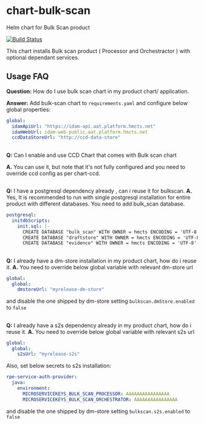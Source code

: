 # chart-bulk-scan

Helm chart for Bulk Scan product

[![Build Status](https://dev.azure.com/hmcts/CNP/_apis/build/status/Helm%20Charts/chart-bulk-scan)](https://dev.azure.com/hmcts/CNP/_build/latest?definitionId=234)

This chart installs Bulk scan product ( Processor and Orchestractor ) with optional dependant services. 

## Usage FAQ

**Question:** How do I use bulk scan chart in my product chart/ application. 

**Answer:** Add bulk-scan chart to `requirements.yaml` and configure below global properties:

```yaml
global:
  idamApiUrl: "https://idam-api.aat.platform.hmcts.net"
  idamWebUrl: idam-web-public.aat.platform.hmcts.net
  ccdDataStoreUrl: "http://ccd-data-store"
````

##
**Q:** Can I enable and use CCD Chart that comes with Bulk scan chart

**A.** You can use it, but note that it's not fully configured and you need to override ccd config as per chart-ccd. 

##
**Q:** I have a postgresql dependency already , can i reuse it for bulkscan.
**A.** Yes, It is recommended to run with single postgresql installation for entire product with different databases. You need to add bulk_scan database.

```yaml
postgresql:
  initdbScripts:
    init.sql: |-
      CREATE DATABASE "bulk_scan" WITH OWNER = hmcts ENCODING = 'UTF-8' CONNECTION LIMIT = -1;
      CREATE DATABASE "draftstore" WITH OWNER = hmcts ENCODING = 'UTF-8' CONNECTION LIMIT = -1; #Needed if using draft store from bulkscan chart
      CREATE DATABASE "evidence" WITH OWNER = hmcts ENCODING = 'UTF-8' CONNECTION LIMIT = -1;  #Needed if using dm store from bulkscan chart
````
##
**Q:** I already have a dm-store installation in my product chart, how do i reuse it.
**A.** You need to override below global variable with relevant dm-store url 

```yaml
global:
  global:
    dmstoreUrl: "myrelease-dm-store"
````
and disable the one shipped by dm-store setting `bulkscan.dmStore.enabled` to `false`

##
**Q:** I already have a s2s dependency already in my product chart, how do i reuse it.
**A.** You need to override below global variable with relevant s2s url

```yaml
global:
  global:
    s2sUrl: "myrelease-s2s"
````

Also, set below secrets to s2s installation:
```yaml
rpe-service-auth-provider:
  java:
    environment:
      MICROSERVICEKEYS_BULK_SCAN_PROCESSOR: AAAAAAAAAAAAAAAA
      MICROSERVICEKEYS_BULK_SCAN_ORCHESTRATOR: AAAAAAAAAAAAAAAA
````

and disable the one shipped by dm-store setting `bulkscan.s2s.enabled` to `false`


